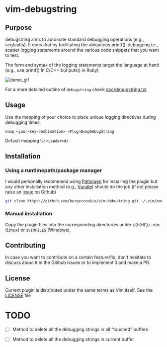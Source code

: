 # vim-debugstring

## Purpose

debugstring aims to automate standard debugging operations (e.g., segfaults).
It does that by facilitating the ubiquitous printf()-debugging i.e., scatter
logging statements around the various code snippets that you want to test.

The form and syntax of the logging statements target the language at hand
(e.g., use printf() in C/C++ but puts() in Ruby)

![demo_gif](https://github.com/bergercookie/vim-debugstring/blob/master/misc/demo.gif)

For a more detailed outline of `debugstring` check
[doc/debugstring.txt](https://github.com/bergercookie/vim-debugstring/blob/master/doc/debugstring.txt)

## Usage

Use the mapping of your choice to place unique logging directives during
debugging times. 

```vim
nmap <your-key-combination> <Plug>DumpDebugString
```

Default mapping is: `<Leader>ds`

## Installation

### Using a runtimepath/package manager

I would personally recommend using [Pathogen](https://github.com/tpope/vim-pathogen/) for
installing the plugin but any other installation method (e.g.,
[Vundle](https://github.com/VundleVim/Vundle.vim)) should do the job (if not
please raise an
[issue](https://github.com/bergercookie/vim-debugstring/issues) on Github)

```bash
git clone https://github.com/bergercookie/vim-debustring.git ~/.vim/bundle/vim-debugstring
```

### Manual installation

Copy the plugin files into the corresponding directories under `${HOME}/.vim`
(Linux) or `$VIMFILES` (Windows).

## Contributing

In case you want to contribute on a certain feature/fix, don't hesitate to
discuss about it in the Gitihub issues or to implement it and make a PR.

## License

Current plugin is distributed under the same terms as Vim itself. See the
[LICENSE](https://github.com/bergercookie/vim-debugstring/blob/master/LICENSE)
file

# TODO

- [ ] Method to delete all the debugging strings in all "touched" buffers
- [ ] Method to delete all the debugging strings in current buffer


